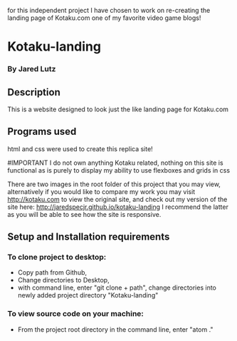 for this independent project I have chosen to work on re-creating the landing page of Kotaku.com
one of my favorite video game blogs!

# Kotaku-landing


### By Jared Lutz

## Description
This is a website designed to look just the like landing page for Kotaku.com

## Programs used
html and css were used to create this replica site!

#IMPORTANT
I do not own anything Kotaku related, nothing on this site is functional as is purely to display my ability to use flexboxes and grids in css

There are two images in the root folder of this project that you may view,
alternatively if you would like to compare my work you may visit http://kotaku.com
to view the original site, and check out my version of the site here: http://jaredspecjr.github.io/kotaku-landing
I recommend the latter as you will be able to see how the site is responsive.

## Setup and Installation requirements

### To clone project to desktop:
* Copy path from Github,
* Change directories to Desktop,
* with command line, enter "git clone + path", change directories into newly added project directory "Kotaku-landing"
### To view source code on your machine:
* From the project root directory in the command line, enter "atom ."

